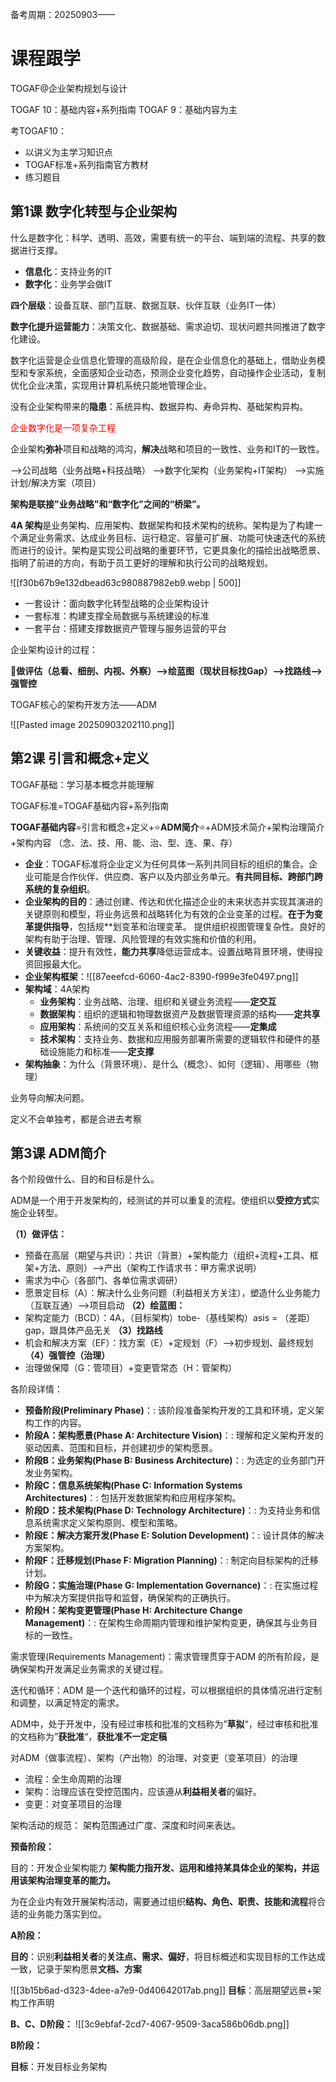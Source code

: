 备考周期：20250903——

# 课程跟学

TOGAF@企业架构规划与设计

TOGAF 10：基础内容+系列指南
TOGAF 9：基础内容为主

考TOGAF10：
- 以讲义为主学习知识点
- TOGAF标准+系列指南官方教材
- 练习题目
## 第1课 数字化转型与企业架构

什么是数字化：科学、透明、高效，需要有统一的平台、端到端的流程、共享的数据进行支撑。

- **信息化**：支持业务的IT
- **数字化**：业务学会做IT

**四个层级**：设备互联、部门互联、数据互联、伙伴互联（业务IT一体）

**数字化提升运营能力**：决策文化、数据基础、需求迫切、现状问题共同推进了数字化建设。

数字化运营是企业信息化管理的高级阶段，是在企业信息化的基础上，借助业务模型和专家系统，全面感知企业动态，预测企业变化趋势，自动操作企业活动，复制优化企业决策，实现用计算机系统只能地管理企业。

没有企业架构带来的**隐患**：系统异构、数据异构、寿命异构、基础架构异构。

<font color=#FF000 >企业数字化是一项复杂工程</font>

企业架构**弥补**项目和战略的鸿沟，**解决**战略和项目的一致性、业务和IT的一致性。

——>公司战略（业务战略+科技战略）
——>数字化架构（业务架构+IT架构）
——>实施计划/解决方案（项目）

**架构是联接"业务战略"和“数字化”之间的“桥梁”。**

**4A 架构**是业务架构、应用架构、数据架构和技术架构的统称。架构是为了构建一个满足业务需求、达成业务目标、运行稳定、容量可扩展、功能可快速迭代的系统而进行的设计。架构是实现公司战略的重要环节，它更具象化的描绘出战略愿景、指明了前进的方向，有助于员工更好的理解和执行公司的战略规划。

![[f30b67b9e132dbead63c980887982eb9.webp | 500]]

- 一套设计：面向数字化转型战略的企业架构设计
- 一套标准：构建支撑全局数据与系统建设的标准
- 一套平台：搭建支撑数据资产管理与服务运营的平台

企业架构设计的过程：

🍖**做评估（总看、细剖、内视、外察）——>绘蓝图（现状目标找Gap）——>找路线——>强管控**

TOGAF核心的架构开发方法——ADM

![[Pasted image 20250903202110.png]]

## 第2课 引言和概念+定义

TOGAF基础：学习基本概念并能理解

TOGAF标准=TOGAF基础内容+系列指南

**TOGAF基础内容**=引言和概念+定义+⭐**ADM简介**⭐+ADM技术简介+架构治理简介+架构内容
（念、法、技、用、能、治、型、连、果、存）

- **企业**：TOGAF标准将企业定义为任何具体一系列共同目标的组织的集合。企业可能是合作伙伴、供应商、客户以及内部业务单元。**有共同目标、跨部门跨系统的复杂组织**。
- **企业架构的目的**：通过创建、传达和优化描述企业的未来状态并实现其演进的关键原则和模型，将业务远景和战略转化为有效的企业变革的过程。**在于为变革提供指导**，包括规**划变革和治理变革。 提供组织视图管理复杂性。良好的架构有助于治理、管理、风险管理的有效实施和价值的利用。
- **关键收益**：提升有效性，**能力共享**降低运营成本。设置战略背景环境，使得投资回报最大化。
- **企业架构框架**：![[87eeefcd-6060-4ac2-8390-f999e3fe0497.png]]
- **架构域**：4A架构
	- **业务架构**：业务战略、治理、组织和关键业务流程——**定交互**
	- **数据架构**：组织的逻辑和物理数据资产及数据管理资源的结构——**定共享**
	- **应用架构**：系统间的交互关系和组织核心业务流程——**定集成**
	- **技术架构**：支持业务、数据和应用服务部署所需要的逻辑软件和硬件的基础设施能力和标准——**定支撑**
-  **架构抽象**：为什么（背景环境）、是什么（概念）、如何（逻辑）、用哪些（物理）

业务导向解决问题。

定义不会单独考，都是合进去考察


## 第3课 ADM简介

各个阶段做什么、目的和目标是什么。

ADM是一个用于开发架构的，经测试的并可以重复的流程。使组织以**受控方式**实施企业转型。

**（1）做评估：**
- 预备在高层（期望与共识）：共识（背景）+架构能力（组织+流程+工具、框架+方法、原则）——>产出（架构工作请求书：甲方需求说明）
- 需求为中心（各部门、各单位需求调研）
- 愿景定目标（A）：解决什么业务问题（利益相关方关注），塑造什么业务能力（互联互通）——>项目启动
**（2）绘蓝图：**
- 架构定能力（BCD）：4A，（目标架构）tobe-（基线架构）asis = （差距）gap，跟具体产品无关
**（3）找路线**
- 机会和解决方案（EF）：找方案（E）+定规划（F）——>初步规划、最终规划
**（4）强管控（治理）**
- 治理做保障（G：管项目）+变更管常态（H：管架构）

各阶段详情：
- **预备阶段(Preliminary Phase)**：: 该阶段准备架构开发的工具和环境，定义架构工作的内容。
- **阶段A：架构愿景(Phase A: Architecture Vision)**：: 理解和定义架构开发的驱动因素、范围和目标，并创建初步的架构愿景。
- **阶段B：业务架构(Phase B: Business Architecture)**：: 为选定的业务部门开发业务架构。
- **阶段C：信息系统架构(Phase C: Information Systems Architectures)**：: 包括开发数据架构和应用程序架构。
- **阶段D：技术架构(Phase D: Technology Architecture)**：: 为支持业务和信息系统需求定义架构原则、模型和策略。
- **阶段E：解决方案开发(Phase E: Solution Development)**：: 设计具体的解决方案架构。
- **阶段F：迁移规划(Phase F: Migration Planning)**：: 制定向目标架构的迁移计划。
- **阶段G：实施治理(Phase G: Implementation Governance)**：: 在实施过程中为解决方案提供指导和监督，确保架构的正确执行。
- **阶段H：架构变更管理(Phase H: Architecture Change Management)**：: 在架构生命周期内管理和维护架构变更，确保其与业务目标的一致性。 

需求管理(Requirements Management)：需求管理贯穿于ADM 的所有阶段，是确保架构开发满足业务需求的关键过程。 

迭代和循环：ADM 是一个迭代和循环的过程，可以根据组织的具体情况进行定制和调整，以满足特定的需求。

ADM中，处于开发中，没有经过审核和批准的文档称为”**草拟**“，经过审核和批准的文档称为”**获批准**“，**获批准不一定定稿**

对ADM（做事流程）、架构（产出物）的治理、对变更（变革项目）的治理
- 流程：全生命周期的治理
- 架构：治理应该在受控范围内，应该遵从**利益相关者**的偏好。
- 变更：对变革项目的治理

架构活动的规范：
架构范围通过广度、深度和时间来表达。

**预备阶段：**

目的：开发企业架构能力
**架构能力指开发、运用和维持某具体企业的架构，并运用该架构治理变革的能力。**

为在企业内有效开展架构活动，需要通过组织**结构、角色、职责、技能和流程**将合适的业务能力落实到位。


**A阶段：**

**目的**：识别**利益相关者**的**关注点、需求、偏好**，将目标概述和实现目标的工作达成一致，记录于架构愿景**文档、方案**

![[3b15b6ad-d323-4dee-a7e9-0d40642017ab.png]]
**目标**：高层期望远景+架构工作声明

**B、C、D阶段：**
![[3c9ebfaf-2cd7-4067-9509-3aca586b06db.png]]

**B阶段：**

**目标**：开发目标业务架构 


